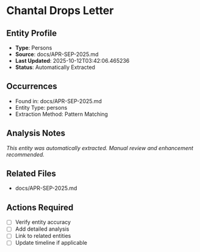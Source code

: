# Chantal Drops Letter

## Entity Profile
- **Type**: Persons
- **Source**: docs/APR-SEP-2025.md
- **Last Updated**: 2025-10-12T03:42:06.465236
- **Status**: Automatically Extracted

## Occurrences
- Found in: docs/APR-SEP-2025.md
- Entity Type: persons
- Extraction Method: Pattern Matching

## Analysis Notes
*This entity was automatically extracted. Manual review and enhancement recommended.*

## Related Files
- docs/APR-SEP-2025.md

## Actions Required
- [ ] Verify entity accuracy
- [ ] Add detailed analysis
- [ ] Link to related entities
- [ ] Update timeline if applicable
